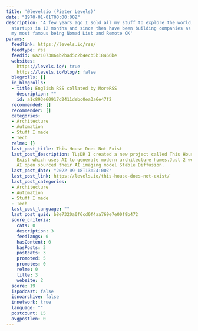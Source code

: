 ```yaml
---
title: '@levelsio (Pieter Levels)'
date: "1970-01-01T00:00:00Z"
description: 'A few years ago I sold all my stuff to explore the world, created 12
  startups in 12 months and since then have been building companies as an indie maker:
  my most famous being Nomad List and Remote OK'
params:
  feedlink: https://levels.io/rss/
  feedtype: rss
  feedid: 6a21073864b2bad5c2b4ecb5b18466be
  websites:
    https://levels.io/: true
    https://levels.io/blog/: false
  blogrolls: []
  in_blogrolls:
  - title: English RSS collated by MoreRSS
    description: ""
    id: a1c893e60917d2411debc0ea3a6e47f2
  recommended: []
  recommender: []
  categories:
  - Architecture
  - Automation
  - Stuff I made
  - Tech
  relme: {}
  last_post_title: This House Does Not Exist
  last_post_description: TL;DR I created a new project called This House Does Not
    Exist which uses AI to generate modern architecture homes.Just 2 weeks ago Stability
    AI open sourced their AI imaging model Stable Diffusion.
  last_post_date: "2022-09-18T13:24:00Z"
  last_post_link: https://levels.io/this-house-does-not-exist/
  last_post_categories:
  - Architecture
  - Automation
  - Stuff I made
  - Tech
  last_post_language: ""
  last_post_guid: b8e7320a0f6cd0f4aa769e7e00f9b472
  score_criteria:
    cats: 0
    description: 3
    feedlangs: 0
    hasContent: 0
    hasPosts: 3
    postcats: 3
    promoted: 5
    promotes: 0
    relme: 0
    title: 3
    website: 2
  score: 19
  ispodcast: false
  isnoarchive: false
  innetwork: true
  language: ""
  postcount: 15
  avgpostlen: 0
---
```

